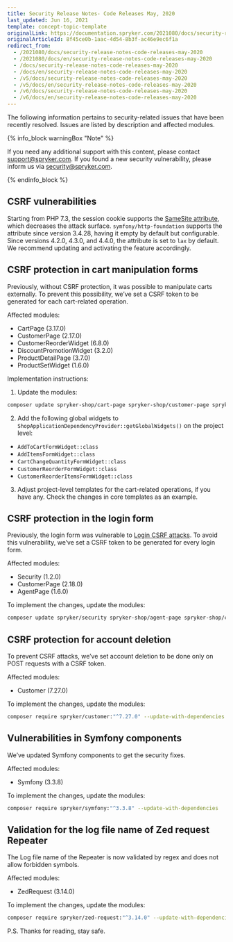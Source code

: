 ```yaml
---
title: Security Release Notes- Code Releases May, 2020
last_updated: Jun 16, 2021
template: concept-topic-template
originalLink: https://documentation.spryker.com/2021080/docs/security-release-notes-code-releases-may-2020
originalArticleId: 8f45ce0b-1aac-4d54-8b3f-ac46e9ec6f1a
redirect_from:
  - /2021080/docs/security-release-notes-code-releases-may-2020
  - /2021080/docs/en/security-release-notes-code-releases-may-2020
  - /docs/security-release-notes-code-releases-may-2020
  - /docs/en/security-release-notes-code-releases-may-2020
  - /v5/docs/security-release-notes-code-releases-may-2020
  - /v5/docs/en/security-release-notes-code-releases-may-2020
  - /v6/docs/security-release-notes-code-releases-may-2020
  - /v6/docs/en/security-release-notes-code-releases-may-2020
---
```


The following information pertains to security-related issues that have been recently resolved. Issues are listed by description and affected modules.

 {% info_block warningBox "Note" %}

If you need any additional support with this content, please contact support@spryker.com. If you found a new security vulnerability, please inform us via security@spryker.com.

{% endinfo_block %}

## CSRF vulnerabilities
Starting from PHP 7.3, the session cookie supports the [SameSite attribute](https://developer.mozilla.org/en-US/docs/Web/HTTP/Headers/Set-Cookie/SameSite), which decreases the attack surface. `symfony/http-foundation` supports the attribute since version 3.4.28, having it empty by default but configurable. Since versions 4.2.0, 4.3.0, and 4.4.0, the attribute is set to `lax` by default. We recommend updating and activating the feature accordingly.

## CSRF protection in cart manipulation forms
Previously, without CSRF protection, it was possible to manipulate carts externally. To prevent this possibility, we’ve set a CSRF token to be generated for each cart-related operation.

Affected modules:

* CartPage (3.17.0)
* CustomerPage (2.17.0)
* CustomerReorderWidget (6.8.0)
* DiscountPromotionWidget (3.2.0)
* ProductDetailPage (3.7.0)
* ProductSetWidget (1.6.0)


Implementation instructions:
1. Update the modules: 
```bash
composer update spryker-shop/cart-page spryker-shop/customer-page spryker-shop/customer-reorder-widget spryker-shop/discount-promotion-widget spryker-shop/product-detail-page spryker-shop/product-set-widget
```
2. Add the following global widgets to `ShopApplicationDependencyProvider::getGlobalWidgets()` on the project level:
* `AddToCartFormWidget::class`
* `AddItemsFormWidget::class`
* `CartChangeQuantityFormWidget::class`
* `CustomerReorderFormWidget::class`
* `CustomerReorderItemsFormWidget::class`

3. Adjust project-level templates for the cart-related operations, if you have any. Check the changes in core templates as an example.

## CSRF protection in the login form
Previously, the login form was vulnerable to [Login CSRF attacks](https://en.wikipedia.org/wiki/Cross-site_request_forgery#Forging_login_requests). To avoid this vulnerability, we’ve set a CSRF token to be generated for every login form.

Affected modules:
* Security (1.2.0)
* CustomerPage (2.18.0)
* AgentPage (1.6.0)

To implement the changes, update the modules:
```bash
composer update spryker/security spryker-shop/agent-page spryker-shop/customer-page
```
## CSRF protection for account deletion
To prevent CSRF attacks, we’ve set account deletion to be done only on POST requests with a CSRF token.

Affected modules:

* Customer (7.27.0)

To implement the changes, update the modules: 
```bash
composer require spryker/customer:"^7.27.0" --update-with-dependencies
```

## Vulnerabilities in Symfony components
We’ve updated Symfony components to get the security fixes.

Affected modules:
* Symfony (3.3.8)

To implement the changes, update the modules: 
```bash
composer require spryker/symfony:"^3.3.8" --update-with-dependencies
```
## Validation for the log file name of Zed request Repeater 
The Log file name of the Repeater is now validated by regex and does not allow forbidden symbols.

Affected modules:
* ZedRequest (3.14.0)

To implement the changes, update the modules:
 ```bash
 composer require spryker/zed-request:"^3.14.0" --update-with-dependencies
 ```

P.S. Thanks for reading, stay safe.

